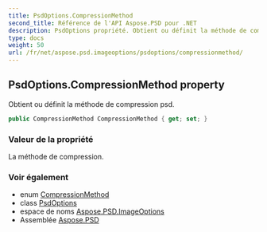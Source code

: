 ```yaml
---
title: PsdOptions.CompressionMethod
second_title: Référence de l'API Aspose.PSD pour .NET
description: PsdOptions propriété. Obtient ou définit la méthode de compression psd.
type: docs
weight: 50
url: /fr/net/aspose.psd.imageoptions/psdoptions/compressionmethod/
---
```

## PsdOptions.CompressionMethod property

Obtient ou définit la méthode de compression psd.

```csharp
public CompressionMethod CompressionMethod { get; set; }
```

### Valeur de la propriété

La méthode de compression.

### Voir également

* enum [CompressionMethod](../../../aspose.psd.fileformats.psd/compressionmethod/)
* class [PsdOptions](../)
* espace de noms [Aspose.PSD.ImageOptions](../../psdoptions/)
* Assemblée [Aspose.PSD](../../../)


